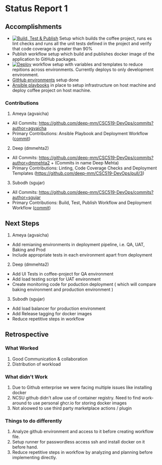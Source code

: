 # Status Report 1

## Accomplishments

- [![Build, Test & Publish](https://github.com/deep-mm/CSC519-DevOps/actions/workflows/build-test-publish.yml/badge.svg)](https://github.com/deep-mm/CSC519-DevOps/actions/workflows/build-test-publish.yml) Setup which builds the coffee project, runs es lint checks and runs all the unit tests defined in the project and verify that code coverage is greater than 90%
- Publish workflow setup which build and publishes docker image of the application to GitHub packages.
- [![Deploy](https://github.com/deep-mm/CSC519-DevOps/actions/workflows/run-ansible.yml/badge.svg)](https://github.com/deep-mm/CSC519-DevOps/actions/workflows/run-ansible.yml) workflow setup with variables and templates to reduce repitions across environments. Currently deploys to only development environment.
- [GitHub environments](https://github.com/deep-mm/CSC519-DevOps/deployments) setup done 
- [Ansible playbooks](https://github.com/deep-mm/CSC519-DevOps/tree/master/playbooks) in place to setup infrastructure on host machine and deploy coffee project on host machine.

### Contributions

1. Ameya (agvaicha)
- All Commits: https://github.com/deep-mm/CSC519-DevOps/commits?author=agvaicha
- Primary Contributions: Ansible Playbook and Deployment Workflow ([commit](https://github.com/deep-mm/CSC519-DevOps/commit/e0fa9e2f74cc6f31adc701b84064fbe6300d5e7b))

2. Deep (dmmehta2)
- All Commits: https://github.com/deep-mm/CSC519-DevOps/commits?author=dmmehta2 + (Commits in name Deep Mehta)
- Primary Contributions: Linting, Code Coverage Checks and Deployment Templates (https://github.com/deep-mm/CSC519-DevOps/pull/3)

3. Subodh (sgujar)
- All Commits: https://github.com/deep-mm/CSC519-DevOps/commits?author=sgujar
- Primary Contributions: Build, Test, Publish Workflow and Deployment Workflow ([commit](https://github.com/deep-mm/CSC519-DevOps/commit/f2695da3e322135f14198ea6cf4b264f8ca47a3b))

## Next Steps 

1. Ameya (agvaicha)
- Add remianing environments in deployment pipeline, i.e. QA, UAT, Baking and Prod
- Include appropriate tests in each environment apart from deployment

2. Deep (dmmehta2)
- Add UI Tests in coffee-project for QA environment
- Add load testing script for UAT environment
- Create monitoring code for poduction deployment ( which will compare baking environment and production environment )

3. Subodh (sgujar)
- Add load balancer for production environment
- Add Release tagging for docker images
- Reduce repetitive steps in workflow


## Retrospective

### What Worked
1. Good Communication & collaboration
2. Distribution of workload

### What didn't Work
1. Due to Github enterprise we were facing multiple issues like installing docker
2. NCSU github didn't allow use of container registry. Need to find work-around to use personal ghcr.io for storing docker images
3. Not aloowed to use third party marketplace actions / plugin


### Things to do differently
1. Analyze github environment and access to it before creating workflow file.
2. Setup runner for passwordless access ssh and install docker on it before hand.
3. Reduce repetitive steps in workflow by analyzing and planning before implementing directly.


